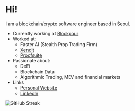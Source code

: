 # Hi!
I am a blockchain/crypto software engineer based in Seoul. 
* Currently working at [Blockpour](https://www.blockpour.com/)
* Worked at:
  - Faster AI (Stealth Prop Trading Firm)
  - [Xendit](https://www.xendit.co/en/)
  - [Proofsuite](https://github.com/proofsuite)
* Passionate about:
  - DeFi
  - Blockchain Data
  - Algorithmic Trading, MEV and financial markets
* Links
  - [Personal Website](https://www.davidvanisacker.com/)
  - [LinkedIn](https://www.linkedin.com/in/david-van-isacker/)

![GitHub Streak](https://github-readme-streak-stats.herokuapp.com/?user=dvisacker)
